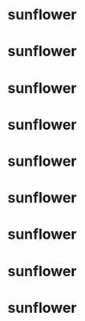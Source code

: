 # sunflower
# sunflower
# sunflower
# sunflower
# sunflower
# sunflower
# sunflower
# sunflower
# sunflower
